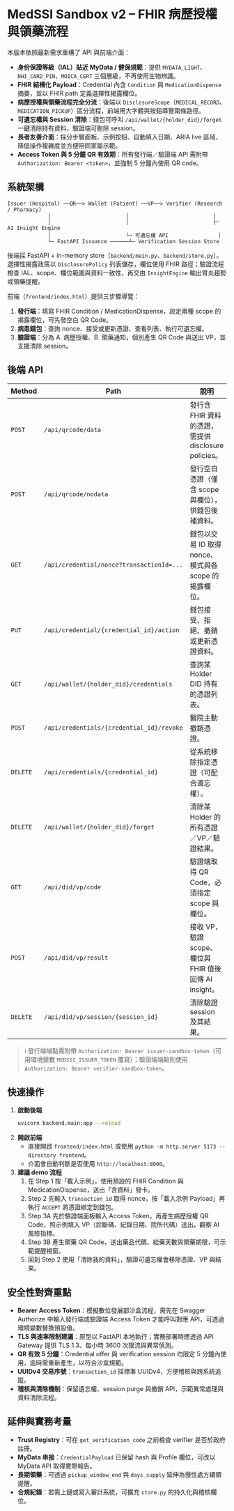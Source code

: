 # MedSSI Sandbox v2 – FHIR 病歷授權與領藥流程

本版本依照最新需求重構了 API 與前端介面：

- **身份保證等級（IAL）貼近 MyData / 健保規範**：提供 `MYDATA_LIGHT`、`NHI_CARD_PIN`、`MOICA_CERT` 三個層級，不再使用生物辨識。
- **FHIR 結構化 Payload**：Credential 內含 `Condition` 與 `MedicationDispense` 摘要，並以 FHIR path 定義選擇性揭露欄位。
- **病歷授權與領藥流程完全分流**：後端以 `DisclosureScope`（`MEDICAL_RECORD`、`MEDICATION_PICKUP`）區分流程，前端用大字體與按鈕導覽兩條路徑。
- **可遺忘權與 Session 清除**：錢包可呼叫 `/api/wallet/{holder_did}/forget` 一鍵清除持有資料，驗證端可刪除 session。
- **長者友善介面**：採分步驟面板、示例按鈕、自動填入日期、ARIA live 區域，降低操作複雜度並方便陪同家屬示範。
- **Access Token 與 5 分鐘 QR 有效期**：所有發行端／驗證端 API 需附帶 `Authorization: Bearer <token>`，並強制 5 分鐘內使用 QR code。

## 系統架構
```
Issuer (Hospital) ──QR──> Wallet (Patient) ──VP──> Verifier (Research / Pharmacy)
             │                        │                           │
             │                        │                           ├─ AI Insight Engine
             │                        └─ 可遺忘權 API                │
             └─ FastAPI Issuance ──────┴─ Verification Session Store
```

後端採 FastAPI + in-memory store（`backend/main.py`、`backend/store.py`）。選擇性揭露政策以 `DisclosurePolicy` 列表儲存，欄位使用 FHIR 路徑；驗證流程檢查 IAL、scope、欄位範圍與資料一致性，再交由 `InsightEngine` 輸出胃炎趨勢或領藥提醒。

前端（`frontend/index.html`）提供三步驟導覽：
1. **發行端**：填寫 FHIR Condition / MedicationDispense，設定兩種 scope 的揭露欄位，可先發空白 QR Code。
2. **病患錢包**：查詢 nonce、接受或更新憑證、查看列表、執行可遺忘權。
3. **驗證端**：分為 A. 病歷授權、B. 領藥通知，個別產生 QR Code 與送出 VP，並支援清除 session。

## 後端 API
| Method | Path | 說明 |
| --- | --- | --- |
| `POST` | `/api/qrcode/data` | 發行含 FHIR 資料的憑證，需提供 disclosure policies。 |
| `POST` | `/api/qrcode/nodata` | 發行空白憑證（僅含 scope 與欄位），供錢包後補資料。 |
| `GET` | `/api/credential/nonce?transactionId=...` | 錢包以交易 ID 取得 nonce、模式與各 scope 的揭露欄位。 |
| `PUT` | `/api/credential/{credential_id}/action` | 錢包接受、拒絕、撤銷或更新憑證資料。 |
| `GET` | `/api/wallet/{holder_did}/credentials` | 查詢某 Holder DID 持有的憑證列表。 |
| `POST` | `/api/credentials/{credential_id}/revoke` | 醫院主動撤銷憑證。 |
| `DELETE` | `/api/credentials/{credential_id}` | 從系統移除指定憑證（可配合遺忘權）。 |
| `DELETE` | `/api/wallet/{holder_did}/forget` | 清除某 Holder 的所有憑證／VP／驗證結果。 |
| `GET` | `/api/did/vp/code` | 驗證端取得 QR Code，必須指定 scope 與欄位。 |
| `POST` | `/api/did/vp/result` | 接收 VP，驗證 scope、欄位與 FHIR 值後回傳 AI insight。 |
| `DELETE` | `/api/did/vp/session/{session_id}` | 清除驗證 session 及其結果。 |

> ℹ️ 發行端端點需附帶 `Authorization: Bearer issuer-sandbox-token`（可用環境變數 `MEDSSI_ISSUER_TOKEN` 覆寫）；驗證端端點則使用 `Authorization: Bearer verifier-sandbox-token`。

## 快速操作
1. **啟動後端**
   ```bash
   uvicorn backend.main:app --reload
   ```
2. **開啟前端**
   - 直接開啟 `frontend/index.html` 或使用 `python -m http.server 5173 --directory frontend`。
   - 介面會自動判斷是否使用 `http://localhost:8000`。
3. **建議 demo 流程**
   1. 在 Step 1 按「載入示例」，使用預設的 FHIR Condition 與 MedicationDispense，送出「含資料」發卡。
   2. Step 2 先輸入 `transaction_id` 取得 nonce，按「載入示例 Payload」再執行 `ACCEPT` 將憑證綁定到錢包。
   3. Step 3A 先於驗證端面板輸入 Access Token，再產生病歷授權 QR Code，照示例填入 VP（診斷碼、紀錄日期、院所代碼）送出，觀察 AI 風險指標。
   4. Step 3B 產生領藥 QR Code，送出藥品代碼、給藥天數與領藥期限，可示範提醒視窗。
   5. 回到 Step 2 使用「清除我的資料」，驗證可遺忘權會移除憑證、VP 與結果。

## 安全性對齊重點
- **Bearer Access Token**：模擬數位發展部沙盒流程，需先在 Swagger Authorize 中輸入發行端或驗證端 Access Token 才能呼叫對應 API，可透過環境變數替換預設值。
- **TLS 與速率限制建議**：原型以 FastAPI 本地執行；實務部署時應透過 API Gateway 提供 TLS 1.3、每小時 3600 次限流與異常偵測。
- **QR 有效 5 分鐘**：Credential offer 與 verification session 均限定 5 分鐘內使用，逾時需重新產生，以符合沙盒規範。
- **UUIDv4 交易序號**：`transaction_id` 採標準 UUIDv4，方便稽核與跨系統追蹤。
- **稽核與清除機制**：保留遺忘權、session purge 與撤銷 API，示範異常處理與資料清除流程。

## 延伸與實務考量
- **Trust Registry**：可在 `get_verification_code` 之前檢查 verifier 是否於政府註冊。
- **MyData 串接**：`CredentialPayload` 已保留 hash 與 Profile 欄位，可改以 MyData API 取得實際報告。
- **長期領藥**：可透過 `pickup_window_end` 與 `days_supply` 延伸為慢性處方續領提醒。
- **合規紀錄**：若需上鏈或寫入審計系統，可擴充 `store.py` 的持久化與稽核欄位。

